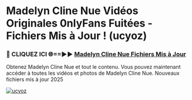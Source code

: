 # Madelyn Cline Nue Vidéos Originales 0nlyFans Fuitées - Fichiers Mis à Jour ! (ucyoz)

<h3>🔴 CLIQUEZ ICI 🌐==►► <a href="https://tinyurl.com/2pmr4ezf" rel="nofollow">Madelyn Cline Nue Fichiers Mis à Jour</a></h3>

Obtenez Madelyn Cline Nue et tout le contenu. Vous pouvez maintenant accéder à toutes les vidéos et photos de Madelyn Cline Nue. Nouveaux fichiers mis à jour 2025

[![ucyoz](https://i.imgur.com/6SNvagu.gif)](https://tinyurl.com/2pmr4ezf)
